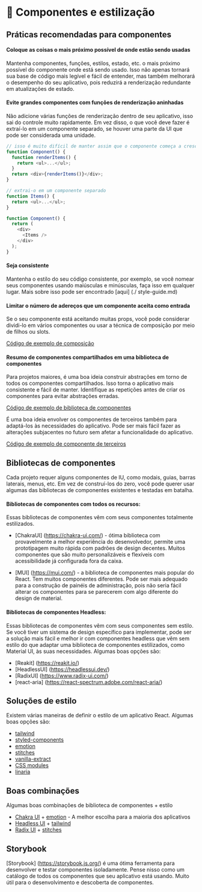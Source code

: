 # 🧱 Componentes e estilização

## Práticas recomendadas para componentes

#### Coloque as coisas o mais próximo possível de onde estão sendo usadas

Mantenha componentes, funções, estilos, estado, etc. o mais próximo possível do componente onde está sendo usado. Isso não apenas tornará sua base de código mais legível e fácil de entender, mas também melhorará o desempenho do seu aplicativo, pois reduzirá a renderização redundante em atualizações de estado.

#### Evite grandes componentes com funções de renderização aninhadas

Não adicione várias funções de renderização dentro de seu aplicativo, isso sai do controle muito rapidamente. Em vez disso, o que você deve fazer é extraí-lo em um componente separado, se houver uma parte da UI que pode ser considerada uma unidade.

```javascript
// isso é muito difícil de manter assim que o componente começa a crescer
function Component() {
  function renderItems() {
    return <ul>...</ul>;
  }
  return <div>{renderItems()}</div>;
}

// extrai-o em um componente separado
function Items() {
  return <ul>...</ul>;
}

function Component() {
  return (
    <div>
      <Items />
    </div>
  );
}
```

#### Seja consistente

Mantenha o estilo do seu código consistente, por exemplo, se você nomear seus componentes usando maiúsculas e minúsculas, faça isso em qualquer lugar. Mais sobre isso pode ser encontrado [aqui] (./ style-guide.md)

#### Limitar o número de adereços que um componente aceita como entrada

Se o seu componente está aceitando muitas props, você pode considerar dividi-lo em vários componentes ou usar a técnica de composição por meio de filhos ou slots.

[Código de exemplo de composição](../src/components/Elements/ConfirmationDialog/ConfirmationDialog.tsx)

#### Resumo de componentes compartilhados em uma biblioteca de componentes

Para projetos maiores, é uma boa ideia construir abstrações em torno de todos os componentes compartilhados. Isso torna o aplicativo mais consistente e fácil de manter. Identifique as repetições antes de criar os componentes para evitar abstrações erradas.

[Código de exemplo de biblioteca de componentes](../src/components/Elements/Button/Button.tsx)

É uma boa ideia envolver os componentes de terceiros também para adaptá-los às necessidades do aplicativo. Pode ser mais fácil fazer as alterações subjacentes no futuro sem afetar a funcionalidade do aplicativo.

[Código de exemplo de componente de terceiros](../src/components/Elements/Link/Link.tsx)

## Bibliotecas de componentes

Cada projeto requer alguns componentes de IU, como modais, guias, barras laterais, menus, etc. Em vez de construí-los do zero, você pode querer usar algumas das bibliotecas de componentes existentes e testadas em batalha.

#### Bibliotecas de componentes com todos os recursos:

Essas bibliotecas de componentes vêm com seus componentes totalmente estilizados.

- [ChakraUI] (https://chakra-ui.com/) - ótima biblioteca com provavelmente a melhor experiência do desenvolvedor, permite uma prototipagem muito rápida com padrões de design decentes. Muitos componentes que são muito personalizáveis e flexíveis com acessibilidade já configurada fora da caixa.

- [MUI] (https://mui.com/) - a biblioteca de componentes mais popular do React. Tem muitos componentes diferentes. Pode ser mais adequado para a construção de painéis de administração, pois não seria fácil alterar os componentes para se parecerem com algo diferente do design de material.

#### Bibliotecas de componentes Headless:

Essas bibliotecas de componentes vêm com seus componentes sem estilo. Se você tiver um sistema de design específico para implementar, pode ser a solução mais fácil e melhor ir com componentes headless que vêm sem estilo do que adaptar uma biblioteca de componentes estilizados, como Material UI, às suas necessidades. Algumas boas opções são:

- [Reakit] (https://reakit.io/)
- [HeadlessUI] (https://headlessui.dev/)
- [RadixUI] (https://www.radix-ui.com/)
- [react-aria] (https://react-spectrum.adobe.com/react-aria/)

## Soluções de estilo

Existem várias maneiras de definir o estilo de um aplicativo React. Algumas boas opções são:

- [tailwind](https://tailwindcss.com/)
- [styled-components](https://styled-components.com/)
- [emotion](https://emotion.sh/docs/introduction)
- [stitches](https://stitches.dev/)
- [vanilla-extract](https://github.com/seek-oss/vanilla-extract)
- [CSS modules](https://github.com/css-modules/css-modules)
- [linaria](https://github.com/callstack/linaria)

## Boas combinações

Algumas boas combinações de biblioteca de componentes + estilo

- [Chakra UI](https://chakra-ui.com/) + [emotion](https://emotion.sh/docs/introduction) - A melhor escolha para a maioria dos aplicativos
- [Headless UI](https://headlessui.dev/) + [tailwind](https://tailwindcss.com/)
- [Radix UI](https://www.radix-ui.com/) + [stitches](https://stitches.dev/)

## Storybook

[Storybook] (https://storybook.js.org/) é uma ótima ferramenta para desenvolver e testar componentes isoladamente. Pense nisso como um catálogo de todos os componentes que seu aplicativo está usando. Muito útil para o desenvolvimento e descoberta de componentes.
